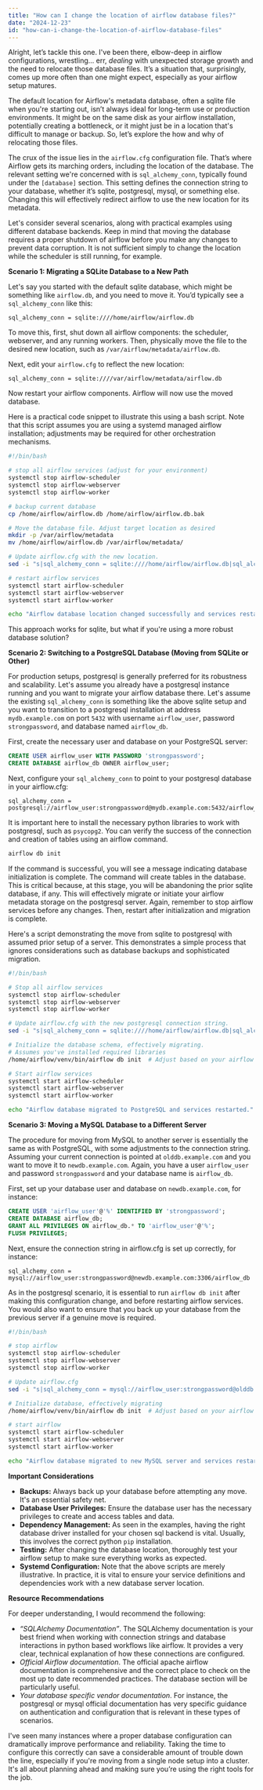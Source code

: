 ```yaml
---
title: "How can I change the location of airflow database files?"
date: "2024-12-23"
id: "how-can-i-change-the-location-of-airflow-database-files"
---
```


Alright, let’s tackle this one. I've been there, elbow-deep in airflow configurations, wrestling… err, *dealing* with unexpected storage growth and the need to relocate those database files. It’s a situation that, surprisingly, comes up more often than one might expect, especially as your airflow setup matures.

The default location for Airflow's metadata database, often a sqlite file when you're starting out, isn’t always ideal for long-term use or production environments. It might be on the same disk as your airflow installation, potentially creating a bottleneck, or it might just be in a location that's difficult to manage or backup. So, let’s explore the how and why of relocating those files.

The crux of the issue lies in the `airflow.cfg` configuration file. That’s where Airflow gets its marching orders, including the location of the database. The relevant setting we're concerned with is `sql_alchemy_conn`, typically found under the `[database]` section. This setting defines the connection string to your database, whether it’s sqlite, postgresql, mysql, or something else. Changing this will effectively redirect airflow to use the new location for its metadata.

Let's consider several scenarios, along with practical examples using different database backends. Keep in mind that moving the database requires a proper shutdown of airflow before you make any changes to prevent data corruption. It is not sufficient simply to change the location while the scheduler is still running, for example.

**Scenario 1: Migrating a SQLite Database to a New Path**

Let's say you started with the default sqlite database, which might be something like `airflow.db`, and you need to move it. You’d typically see a `sql_alchemy_conn` like this:

```
sql_alchemy_conn = sqlite:////home/airflow/airflow.db
```

To move this, first, shut down all airflow components: the scheduler, webserver, and any running workers. Then, physically move the file to the desired new location, such as `/var/airflow/metadata/airflow.db`.

Next, edit your `airflow.cfg` to reflect the new location:

```
sql_alchemy_conn = sqlite:////var/airflow/metadata/airflow.db
```

Now restart your airflow components. Airflow will now use the moved database.

Here is a practical code snippet to illustrate this using a bash script. Note that this script assumes you are using a systemd managed airflow installation; adjustments may be required for other orchestration mechanisms.

```bash
#!/bin/bash

# stop all airflow services (adjust for your environment)
systemctl stop airflow-scheduler
systemctl stop airflow-webserver
systemctl stop airflow-worker

# backup current database
cp /home/airflow/airflow.db /home/airflow/airflow.db.bak

# Move the database file. Adjust target location as desired
mkdir -p /var/airflow/metadata
mv /home/airflow/airflow.db /var/airflow/metadata/

# Update airflow.cfg with the new location.
sed -i "s|sql_alchemy_conn = sqlite:////home/airflow/airflow.db|sql_alchemy_conn = sqlite:////var/airflow/metadata/airflow.db|g" /home/airflow/airflow.cfg

# restart airflow services
systemctl start airflow-scheduler
systemctl start airflow-webserver
systemctl start airflow-worker

echo "Airflow database location changed successfully and services restarted."
```

This approach works for sqlite, but what if you're using a more robust database solution?

**Scenario 2: Switching to a PostgreSQL Database (Moving from SQLite or Other)**

For production setups, postgresql is generally preferred for its robustness and scalability. Let's assume you already have a postgresql instance running and you want to migrate your airflow database there. Let's assume the existing `sql_alchemy_conn` is something like the above sqlite setup and you want to transition to a postgresql installation at address `mydb.example.com` on port `5432` with username `airflow_user`, password `strongpassword`, and database named `airflow_db`.

First, create the necessary user and database on your PostgreSQL server:

```sql
CREATE USER airflow_user WITH PASSWORD 'strongpassword';
CREATE DATABASE airflow_db OWNER airflow_user;
```

Next, configure your `sql_alchemy_conn` to point to your postgresql database in your airflow.cfg:

```
sql_alchemy_conn = postgresql://airflow_user:strongpassword@mydb.example.com:5432/airflow_db
```

It is important here to install the necessary python libraries to work with postgresql, such as `psycopg2`. You can verify the success of the connection and creation of tables using an airflow command.

```bash
airflow db init
```

If the command is successful, you will see a message indicating database initialization is complete. The command will create tables in the database. This is critical because, at this stage, you will be abandoning the prior sqlite database, if any. This will effectively migrate or initiate your airflow metadata storage on the postgresql server. Again, remember to stop airflow services before any changes. Then, restart after initialization and migration is complete.

Here's a script demonstrating the move from sqlite to postgresql with assumed prior setup of a server. This demonstrates a simple process that ignores considerations such as database backups and sophisticated migration.

```bash
#!/bin/bash

# Stop all airflow services
systemctl stop airflow-scheduler
systemctl stop airflow-webserver
systemctl stop airflow-worker

# Update airflow.cfg with the new postgresql connection string.
sed -i "s|sql_alchemy_conn = sqlite:////home/airflow/airflow.db|sql_alchemy_conn = postgresql://airflow_user:strongpassword@mydb.example.com:5432/airflow_db|g" /home/airflow/airflow.cfg

# Initialize the database schema, effectively migrating.
# Assumes you've installed required libraries
/home/airflow/venv/bin/airflow db init  # Adjust based on your airflow python env

# Start airflow services
systemctl start airflow-scheduler
systemctl start airflow-webserver
systemctl start airflow-worker

echo "Airflow database migrated to PostgreSQL and services restarted."
```

**Scenario 3: Moving a MySQL Database to a Different Server**

The procedure for moving from MySQL to another server is essentially the same as with PostgreSQL, with some adjustments to the connection string. Assuming your current connection is pointed at `olddb.example.com` and you want to move it to `newdb.example.com`. Again, you have a user `airflow_user` and password `strongpassword` and your database name is `airflow_db`.

First, set up your database user and database on `newdb.example.com`, for instance:

```sql
CREATE USER 'airflow_user'@'%' IDENTIFIED BY 'strongpassword';
CREATE DATABASE airflow_db;
GRANT ALL PRIVILEGES ON airflow_db.* TO 'airflow_user'@'%';
FLUSH PRIVILEGES;
```

Next, ensure the connection string in airflow.cfg is set up correctly, for instance:

```
sql_alchemy_conn = mysql://airflow_user:strongpassword@newdb.example.com:3306/airflow_db
```

As in the postgresql scenario, it is essential to run `airflow db init` after making this configuration change, and before restarting airflow services. You would also want to ensure that you back up your database from the previous server if a genuine move is required.

```bash
#!/bin/bash

# stop airflow
systemctl stop airflow-scheduler
systemctl stop airflow-webserver
systemctl stop airflow-worker

# Update airflow.cfg
sed -i "s|sql_alchemy_conn = mysql://airflow_user:strongpassword@olddb.example.com:3306/airflow_db|sql_alchemy_conn = mysql://airflow_user:strongpassword@newdb.example.com:3306/airflow_db|g" /home/airflow/airflow.cfg

# Initialize database, effectively migrating
/home/airflow/venv/bin/airflow db init  # Adjust based on your airflow python env

# start airflow
systemctl start airflow-scheduler
systemctl start airflow-webserver
systemctl start airflow-worker

echo "Airflow database migrated to new MySQL server and services restarted."
```

**Important Considerations**

*   **Backups:** Always back up your database before attempting any move. It's an essential safety net.
*   **Database User Privileges:** Ensure the database user has the necessary privileges to create and access tables and data.
*   **Dependency Management:** As seen in the examples, having the right database driver installed for your chosen sql backend is vital. Usually, this involves the correct python `pip` installation.
*   **Testing:** After changing the database location, thoroughly test your airflow setup to make sure everything works as expected.
*   **Systemd Configuration:** Note that the above scripts are merely illustrative. In practice, it is vital to ensure your service definitions and dependencies work with a new database server location.

**Resource Recommendations**

For deeper understanding, I would recommend the following:

*   *“SQLAlchemy Documentation”*. The SQLAlchemy documentation is your best friend when working with connection strings and database interactions in python based workflows like airflow. It provides a very clear, technical explanation of how these connections are configured.
*   *Official Airflow documentation*. The official apache airflow documentation is comprehensive and the correct place to check on the most up to date recommended practices. The database section will be particularly useful.
*    *Your database specific vendor documentation*. For instance, the postgresql or mysql official documentation has very specific guidance on authentication and configuration that is relevant in these types of scenarios.

I've seen many instances where a proper database configuration can dramatically improve performance and reliability. Taking the time to configure this correctly can save a considerable amount of trouble down the line, especially if you're moving from a single node setup into a cluster. It's all about planning ahead and making sure you’re using the right tools for the job.
